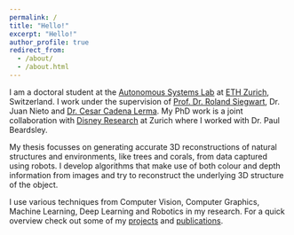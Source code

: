 ```yaml
---
permalink: /
title: "Hello!"
excerpt: "Hello!"
author_profile: true
redirect_from: 
  - /about/
  - /about.html
---
```

I am a doctoral student at the [Autonomous Systems Lab](http://www.asl.ethz.ch/) at [ETH Zurich](https://www.ethz.ch/en.html), Switzerland. I work under the supervision of [Prof. Dr. Roland Siegwart](http://www.asl.ethz.ch/the-lab/people/person-detail.Mjk5ODE=.TGlzdC8yMDI4LDEyMDExMzk5Mjg=.html), Dr. Juan Nieto and [Dr. Cesar Cadena Lerma](http://www.asl.ethz.ch/the-lab/people/person-detail.html?persid=223714). My PhD work is a joint collaboration with [Disney Research](https://www.disneyresearch.com/) at Zurich where I worked with Dr. Paul Beardsley.

My thesis focusses on generating accurate 3D reconstructions of natural structures and environments, like trees and corals, from data captured using robots. I develop algorithms that make use of both colour and depth information from images and try to reconstruct the underlying 3D structure of the object. 

I use various techniques from Computer Vision, Computer Graphics, Machine Learning, Deep Learning and Robotics in my research. For a quick overview check out some of my [projects](projects) and [publications](publications).
